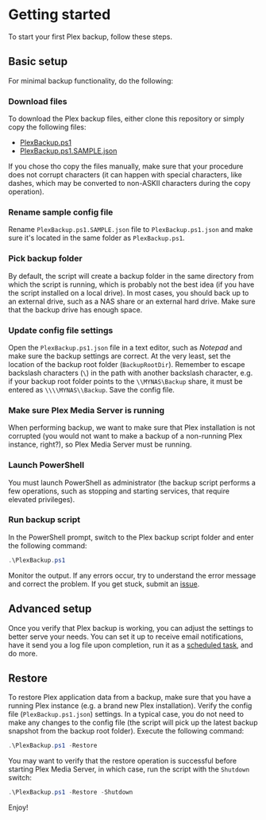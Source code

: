 # Getting started
To start your first Plex backup, follow these steps.

## Basic setup

For minimal backup functionality, do the following:

### Download files

To download the Plex backup files, either clone this repository or simply copy the following files:

- [PlexBackup.ps1](PlexBackup.ps1)
- [PlexBackup.ps1.SAMPLE.json](PlexBackup.ps1.SAMPLE.json)

If you chose tho copy the files manually, make sure that your procedure does not corrupt characters (it can happen with special characters, like dashes, which may be converted to non-ASKII characters during the copy operation).

### Rename sample config file

Rename `PlexBackup.ps1.SAMPLE.json` file to `PlexBackup.ps1.json` and make sure it's located in the same folder as `PlexBackup.ps1`.

### Pick backup folder

By default, the script will create a backup folder in the same directory from which the script is running, which is probably not the best idea (if you have the script installed on a local drive). In most cases, you should back up to an external drive, such as a NAS share or an external hard drive. Make sure that the backup drive has enough space.

### Update config file settings

Open the `PlexBackup.ps1.json` file in a text editor, such as _Notepad_ and make sure the backup settings are correct. At the very least, set the location of the backup root folder (`BackupRootDir`). Remember to escape backslash characters (`\`) in the path with another backslash character, e.g. if your backup root folder points to the `\\MYNAS\Backup` share, it must be entered as `\\\\MYNAS\\Backup`. Save the config file.

### Make sure Plex Media Server is running

When performing backup, we want to make sure that Plex installation is not corrupted (you would not want to make a backup of a non-running Plex instance, right?), so Plex Media Server must be running.

### Launch PowerShell

You must launch PowerShell as administrator (the backup script performs a few operations, such as stopping and starting services, that require elevated privileges).

### Run backup script

In the PowerShell prompt, switch to the Plex backup script folder and enter the following command:

```PowerShell
.\PlexBackup.ps1
```

Monitor the output. If any errors occur, try to understand the error message and correct the problem. If you get stuck, submit an [issue](/alekdavis/PlexBackup/issues).

## Advanced setup

Once you verify that Plex backup is working, you can adjust the settings to better serve your needs. You can set it up to receive email notifications, have it send you a log file upon completion, run it as a [scheduled task](SCHEDULED%20PLEX%20BACKUP.md), and do more.

## Restore

To restore Plex application data from a backup, make sure that you have a running Plex instance (e.g. a brand new Plex installation). Verify the config file (`PlexBackup.ps1.json`) settings. In a typical case, you do not need to make any changes to the config file (the script will pick up the latest backup snapshot from the backup root folder). Execute the following command:

```PowerShell
.\PlexBackup.ps1 -Restore
```

You may want to verify that the restore operation is successful before starting Plex Media Server, in which case, run the script with the `Shutdown` switch:

```PowerShell
.\PlexBackup.ps1 -Restore -Shutdown
```

Enjoy!
